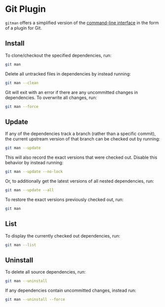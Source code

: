 # Git Plugin

`gitman` offers a simplified version of the [command-line interface](cli.md) in the form of a plugin for Git.

## Install

To clone/checkout the specified dependencies, run:

```sh
git man
```

Delete all untracked files in dependencies by instead running:

```sh
git man --clean
```

Git will exit with an error if there are any uncommitted changes in dependencies. To overwrite all changes, run:

```sh
git man --force
```

## Update

If any of the dependencies track a branch (rather than a specific commit), the current upstream version of that branch can be checked out by running:

```sh
git man --update
```

This will also record the exact versions that were checked out. Disable this behavior by instead running:

```sh
git man --update --no-lock
```

Or, to additionally get the latest versions of all nested dependencies, run:

```sh
git man --update --all
```

To restore the exact versions previously checked out, run:

```sh
git man
```

## List

To display the currently checked out dependencies, run:

```sh
git man --list
```

## Uninstall

To delete all source dependencies, run:

```sh
git man --uninstall
```

If any dependencies contain uncommitted changes, instead run:

```sh
git man --uninstall --force
```

